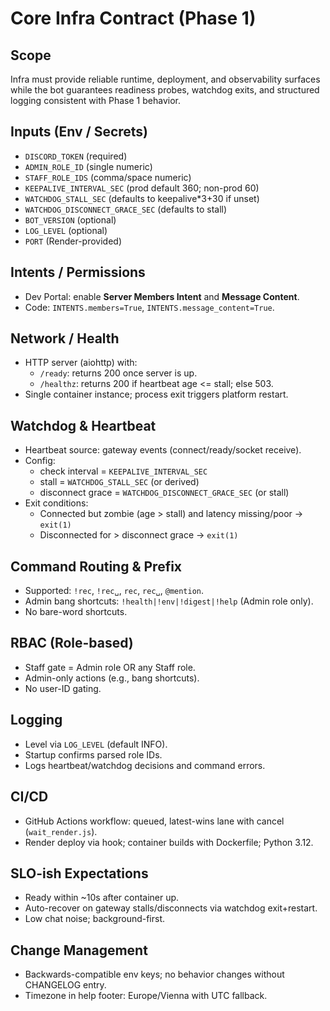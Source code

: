 # Core Infra Contract (Phase 1)

## Scope
Infra must provide reliable runtime, deployment, and observability surfaces while the bot guarantees readiness probes, watchdog exits, and structured logging consistent with Phase 1 behavior.

## Inputs (Env / Secrets)
- `DISCORD_TOKEN` (required)
- `ADMIN_ROLE_ID` (single numeric)
- `STAFF_ROLE_IDS` (comma/space numeric)
- `KEEPALIVE_INTERVAL_SEC` (prod default 360; non-prod 60)
- `WATCHDOG_STALL_SEC` (defaults to keepalive*3+30 if unset)
- `WATCHDOG_DISCONNECT_GRACE_SEC` (defaults to stall)
- `BOT_VERSION` (optional)
- `LOG_LEVEL` (optional)
- `PORT` (Render-provided)

## Intents / Permissions
- Dev Portal: enable **Server Members Intent** and **Message Content**.
- Code: `INTENTS.members=True`, `INTENTS.message_content=True`.

## Network / Health
- HTTP server (aiohttp) with:
  - `/ready`: returns 200 once server is up.
  - `/healthz`: returns 200 if heartbeat age <= stall; else 503.
- Single container instance; process exit triggers platform restart.

## Watchdog & Heartbeat
- Heartbeat source: gateway events (connect/ready/socket receive).
- Config:
  - check interval = `KEEPALIVE_INTERVAL_SEC`
  - stall = `WATCHDOG_STALL_SEC` (or derived)
  - disconnect grace = `WATCHDOG_DISCONNECT_GRACE_SEC` (or stall)
- Exit conditions:
  - Connected but zombie (age > stall) and latency missing/poor → `exit(1)`
  - Disconnected for > disconnect grace → `exit(1)`

## Command Routing & Prefix
- Supported: `!rec`, `!rec␣`, `rec`, `rec␣`, `@mention`.
- Admin bang shortcuts: `!health|!env|!digest|!help` (Admin role only).
- No bare-word shortcuts.

## RBAC (Role-based)
- Staff gate = Admin role OR any Staff role.
- Admin-only actions (e.g., bang shortcuts).
- No user-ID gating.

## Logging
- Level via `LOG_LEVEL` (default INFO).
- Startup confirms parsed role IDs.
- Logs heartbeat/watchdog decisions and command errors.

## CI/CD
- GitHub Actions workflow: queued, latest-wins lane with cancel (`wait_render.js`).
- Render deploy via hook; container builds with Dockerfile; Python 3.12.

## SLO-ish Expectations
- Ready within ~10s after container up.
- Auto-recover on gateway stalls/disconnects via watchdog exit+restart.
- Low chat noise; background-first.

## Change Management
- Backwards-compatible env keys; no behavior changes without CHANGELOG entry.
- Timezone in help footer: Europe/Vienna with UTC fallback.
